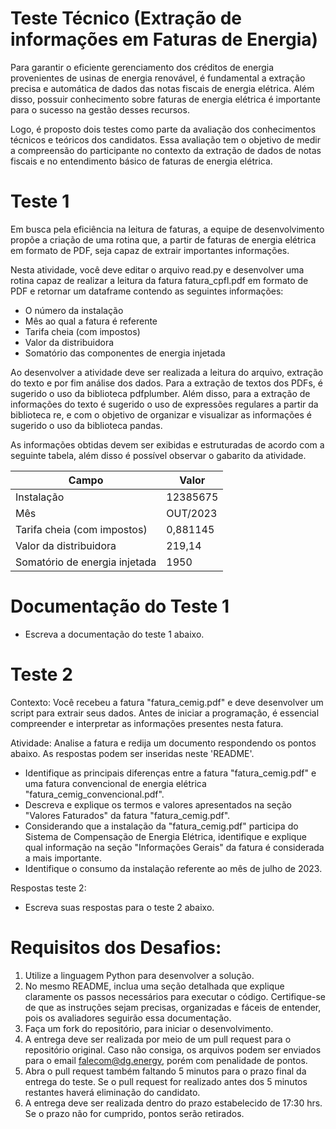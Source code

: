 # Teste Técnico (Extração de informações em Faturas de Energia)

Para garantir o eficiente gerenciamento dos créditos de energia provenientes de usinas de energia renovável, é fundamental a extração precisa e automática de dados das notas fiscais de energia elétrica. Além disso, possuir conhecimento sobre faturas de energia elétrica é importante para o sucesso na gestão desses recursos.

Logo, é proposto dois testes como parte da avaliação dos conhecimentos técnicos e teóricos dos candidatos. Essa avaliação tem o objetivo de medir a compreensão do participante no contexto da extração de dados de notas fiscais e no entendimento básico de faturas de energia elétrica.

# Teste 1

Em busca pela eficiência na leitura de faturas, a equipe de desenvolvimento propõe a criação de uma rotina que, a partir de faturas de energia elétrica em formato de PDF, seja capaz de extrair importantes informações.

Nesta atividade, você deve editar o arquivo read.py e desenvolver uma rotina capaz de realizar a leitura da fatura fatura_cpfl.pdf em formato de PDF e retornar um dataframe contendo as seguintes informações:

- O número da instalação
- Mês ao qual a fatura é referente
- Tarifa cheia (com impostos)
- Valor da distribuidora
- Somatório das componentes de energia injetada

Ao desenvolver a atividade deve ser realizada a leitura do arquivo, extração do texto e por fim análise dos dados. Para a extração de textos dos PDFs, é sugerido o uso da biblioteca pdfplumber. Além disso, para a extração de informações do texto é sugerido o uso de expressões regulares a partir da biblioteca re, e com o objetivo de organizar e visualizar as informações é sugerido o uso da biblioteca pandas. 

As informações obtidas devem ser exibidas e estruturadas de acordo com a seguinte tabela, além disso é possível observar o gabarito da atividade.

|                 Campo                |    Valor    | 
|--------------------------------------|-------------|
|              Instalação              |   12385675  |
|                   Mês                |   OUT/2023  |
|      Tarifa cheia (com impostos)     |   0,881145  |
|         Valor da distribuidora       |    219,14   |
|    Somatório de energia injetada     |     1950    |

# Documentação do Teste 1

- Escreva a documentação do teste 1 abaixo.

# Teste 2

Contexto: Você recebeu a fatura "fatura_cemig.pdf" e deve desenvolver um script para extrair seus dados. Antes de iniciar a programação, é essencial compreender e interpretar as informações presentes nesta fatura.

Atividade: Analise a fatura e redija um documento respondendo os pontos abaixo. As respostas podem ser inseridas neste 'README'.

 - Identifique as principais diferenças entre a fatura "fatura_cemig.pdf" e uma fatura convencional de energia elétrica "fatura_cemig_convencional.pdf".
 - Descreva e explique os termos e valores apresentados na seção "Valores Faturados" da fatura "fatura_cemig.pdf".
 - Considerando que a instalação da "fatura_cemig.pdf" participa do Sistema de Compensação de Energia Elétrica, identifique e explique qual informação na seção "Informações Gerais" da fatura é considerada a mais importante.
 - Identifique o consumo da instalação referente ao mês de julho de 2023.

Respostas teste 2:
- Escreva suas respostas para o teste 2 abaixo.


# Requisitos dos Desafios:

1. Utilize a linguagem Python para desenvolver a solução.
2. No mesmo README, inclua uma seção detalhada que explique claramente os passos necessários para executar o código. Certifique-se de que as instruções sejam precisas, organizadas e fáceis de entender, pois os avaliadores seguirão essa documentação.
3. Faça um fork do repositório, para iniciar o desenvolvimento.
4. A entrega deve ser realizada por meio de um pull request para o repositório original. Caso não consiga, os arquivos podem ser enviados para o email falecom@dg.energy, porém com penalidade de pontos.
5. Abra o pull request também faltando 5 minutos para o prazo final da entrega do teste. Se o pull request for realizado antes dos 5 minutos restantes haverá eliminação do candidato.
6. A entrega deve ser realizada dentro do prazo estabelecido de 17:30 hrs. Se o prazo não for cumprido, pontos serão retirados.
